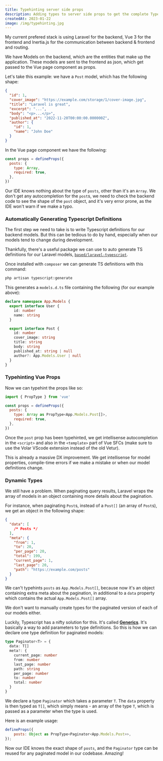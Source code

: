 ```yaml
---
title: Typehinting server side props
description: Adding types to server side props to get the complete Typescript experience with Vue
createdAt: 2023-01-22
image: /img/typehinting.jpg
---
```


My current prefered stack is using Laravel for the backend, Vue 3 for the frontend and Inertia.js for the communication between backend & frontend and routing.

We have Models on the backend, which are the entities that make up the application. These models are sent to the frontend as json, which get passed to the Vue page component as props.

Let's take this example: we have a `Post` model, which has the following shape:

```json
{
  "id": 1,
  "cover_image": "https://example.com/storage/1/cover-image.jpg",
  "title": "Laravel is great",
  "excerpt": "...",
  "body": "<p>...</p>",
  "published_at": "2022-11-20T00:00:00.000000Z",
  "author": {
    "id": 1,
    "name": "John Doe"
  }
}
```

In the Vue page component we have the following:

```js
const props = defineProps({
  posts: {
    type: Array,
    required: true,
  },
})
```

Our IDE knows nothing about the type of `posts`, other than it's an `Array`. We don't get any autocompletion for the `post`s, we need to check the backend code to see the shape of the `post` object, and it's very error prone, as the IDE won't warn if we make a typo.

### Automatically Generating Typescript Definitions

The first step we need to take is to write Typescript definitions for our backend models. But this can be tedious to do by hand, especially when our models tend to change during development.

Thankfully, there's a useful package we can use to auto generate TS definitions for our Laravel models, [`based/laravel-typescript`](https://github.com/lepikhinb/laravel-typescript).

Once installed with `composer` we can generate TS definitions with this command:

```bash
php artisan typescript:generate
```

This generates a `models.d.ts` file containing the following (for our example above):

```ts
declare namespace App.Models {
  export interface User {
    id: number
    name: string
  }

  export interface Post {
    id: number
    cover_image: string
    title: string
    body: string
    published_at: string | null
    author?: App.Models.User | null
  }
}
```

### Typehinting Vue Props

Now we can typehint the props like so:

```js
import { PropType } from 'vue'

const props = defineProps({
  posts: {
    type: Array as PropType<App.Models.Post[]>,
    required: true,
  },
})
```

Once the `post` prop has been typehinted, we get intellisense autocompletion in the `<script>` and also in the `<template>` part of Vue SFCs (make sure to use the Volar VScode extension instead of the old Vetur).

This is already a massive DX improvement. We get intellisense for model properties, compile-time errors if we make a mistake or when our model definitions change.

### Dynamic Types

We still have a problem. When paginating query results, Laravel wraps the array of models in an object containing more details about the pagination.

For instance, when paginating `Post`s, instead of a `Post[]` (an array of `Post`s), we get an object in the following shape:

```json
{
  "data": [
    /* Posts */
  ],
  "meta": {
    "from": 1,
    "to": 20,
    "per_page": 20,
    "total": 199,
    "current_page": 1,
    "last_page": 20,
    "path": "https://example.com/posts"
  }
}
```

We can't typehints `posts` as `App.Models.Post[]`, because now it's an object containing extra meta about the pagination, in additional to a `data` property which contains the actual `App.Models.Post[]` array.

We don't want to manually create types for the paginated version of each of our models either.

Luckily, Typescript has a nifty solution for this. It's called [**Generics**](https://www.typescriptlang.org/docs/handbook/2/generics.html). It's basically a way to add parameters to type definitions. So this is how we can declare one type definition for paginated models:

```ts
type Paginator<T> = {
  data: T[]
  meta?: {
    current_page: number
    from: number
    last_page: number
    path: string
    per_page: number
    to: number
    total: number
  }
}
```

We declare a type `Paginator` which takes a parameter `T`. The `data` property is then typed as `T[]`, which simply means - an array of the type `T`, which is passed as a parameter when the type is used.

Here is an example usage:

```js
defineProps({
    posts: Object as PropType<Paginator<App.Models.Post>>,
});
```

Now our IDE knows the exact shape of `posts`, and the `Paginator` type can be reused for any paginated model in our codebase. Amazing!
